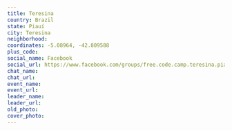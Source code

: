 ```yaml
---
title: Teresina
country: Brazil
state: Piauí
city: Teresina
neighborhood: 
coordinates: -5.08964, -42.809588
plus_code:
social_name: Facebook
social_url: https://www.facebook.com/groups/free.code.camp.teresina.piaui
chat_name:
chat_url:
event_name:
event_url:
leader_name:
leader_url:
old_photo: 
cover_photo:
---
```

